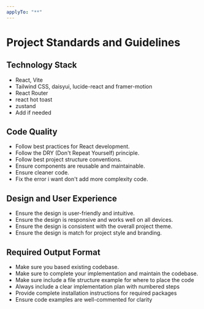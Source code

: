 ```yaml
---
applyTo: "**"
---
```


# Project Standards and Guidelines

## Technology Stack

- React, Vite
- Tailwind CSS, daisyui, lucide-react and framer-motion
- React Router
- react hot toast
- zustand
- Add if needed

## Code Quality

- Follow best practices for React development.
- Follow the DRY (Don't Repeat Yourself) principle.
- Follow best project structure conventions.
- Ensure components are reusable and maintainable.
- Ensure cleaner code.
- Fix the error i want don't add more complexity code.

## Design and User Experience

- Ensure the design is user-friendly and intuitive.
- Ensure the design is responsive and works well on all devices.
- Ensure the design is consistent with the overall project theme.
- Ensure the design is match for project style and branding.

## Required Output Format

- Make sure you based existing codebase.
- Make sure to complete your implementation and maintain the codebase.
- Make sure include a file structure example for where to place the code
- Always include a clear implementation plan with numbered steps
- Provide complete installation instructions for required packages
- Ensure code examples are well-commented for clarity
